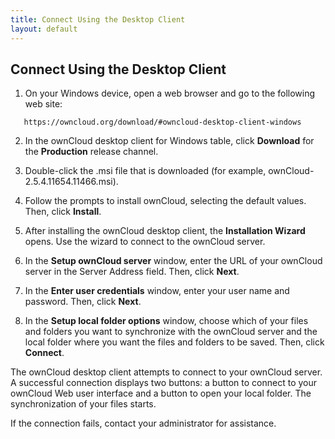 ```yaml
---
title: Connect Using the Desktop Client
layout: default
---
```


## Connect Using the Desktop Client 
1. On your Windows device, open a web browser and go to the following web site:
```
   https://owncloud.org/download/#owncloud-desktop-client-windows
```
2. In the ownCloud desktop client for Windows table, click **Download** for the **Production** release channel.

3. Double-click the .msi file that is downloaded (for example, ownCloud-2.5.4.11654.11466.msi).

4. Follow the prompts to install ownCloud, selecting the default values. Then, click **Install**.

5. After installing the ownCloud desktop client, the **Installation Wizard** opens. Use the wizard to connect to the ownCloud server.

6. In the **Setup ownCloud server** window, enter the URL of your ownCloud server in the Server Address field. Then, click **Next**.

7. In the **Enter user credentials** window, enter your user name and password. Then, click **Next**.

8. In the **Setup local folder options** window, choose which of your files and folders you want to synchronize with the ownCloud server and the local folder where you want the files and folders to be saved. Then, click **Connect**.

The ownCloud desktop client attempts to connect to your ownCloud server. A successful connection displays two buttons: a button to connect to your ownCloud Web user interface and a button to open your local folder. The synchronization of your files starts.

If the connection fails, contact your administrator for assistance.
